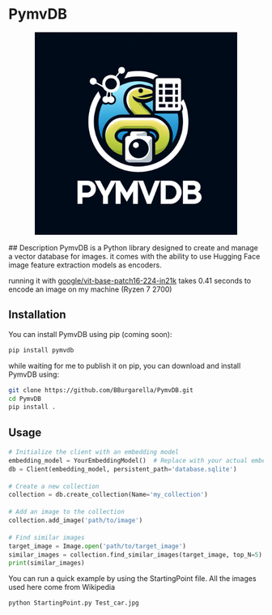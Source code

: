 # PymvDB
<p align="center">
<img src="https://github.com/BBurgarella/PymvDB/raw/main/Logo.webp" alt="logo" width="400"/>
</p>
## Description
PymvDB is a Python library designed to create and manage a vector database for images.
it comes with the ability to use Hugging Face image feature extraction models as encoders.

running it with [google/vit-base-patch16-224-in21k](https://huggingface.co/google/vit-base-patch16-224-in21k) takes 0.41 seconds to 
encode an image on my machine (Ryzen 7 2700)

## Installation
You can install PymvDB using pip (coming soon):

```sh
pip install pymvdb
```

while waiting for me to publish it on pip, you can download and install PymvDB using:
```sh
git clone https://github.com/BBurgarella/PymvDB.git
cd PymvDB
pip install .
```

## Usage
```python
# Initialize the client with an embedding model
embedding_model = YourEmbeddingModel()  # Replace with your actual embedding model
db = Client(embedding_model, persistent_path='database.sqlite')

# Create a new collection
collection = db.create_collection(Name='my_collection')

# Add an image to the collection
collection.add_image('path/to/image')

# Find similar images
target_image = Image.open('path/to/target_image')
similar_images = collection.find_similar_images(target_image, top_N=5)
print(similar_images)
```

You can run a quick example by using the StartingPoint file. All the images used here come from Wikipedia

```sh
python StartingPoint.py Test_car.jpg
```
